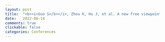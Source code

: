 ```yaml
---
layout: post
title:  "<b><i>Guo S</b></i>, Zhou K, Hu J, et al. A new free viewpoint video dataset and DIBR benchmark[C]//Proceedings of the 13th ACM Multimedia Systems Conference. 2022: 265-271."
date:   2022-06-14
comments: true
clickable: false
categories: Conferences
---
```

